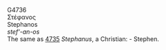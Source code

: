 <body>
  <p>G4736<br>  Στέφανος  <br> Stephanos  <br><i>stef‘-an-os </i><br>The same as <a href="g4735.htm">4735</a>  <i>Stephanus</i>, a Christian: - Stephen.<br></p>
 </body>